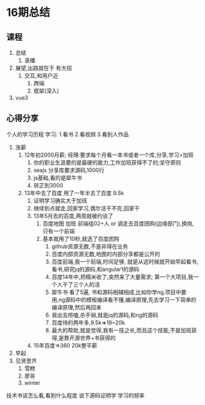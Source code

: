 # 16期总结
## 课程
1. 总结
    1. 录播
2. 展望,出路就在于 有大招
    1. 交互,和用户近
        1. 跨端
        2. 框架(深入)
2. vue3

## 心得分享
个人的学习历程
学习: 1.看书 2.看视频 3.看别人作品
1. 涨薪
    1. 12年初2000月薪; 经理:要求每个月看一本书或者一个库,分享,学习>加班
        1. 你的职业生涯要的是最硬的能力,工作加班获得不了的;坚守原则
        2. seajs 分享库要求源码,1000行
        3. js基础,看的是犀牛书
        4. 转正到3000
    2. 13年中去了百度 用了一年半去了百度 9.5k
        1. 证明学习确实大于加班
        2. 继续到点就走,回家学习,偶尔活干不完,回家干
        3. 13年5月去的百度,两周就被约谈了
            1. 百度地图 加班 前端组02+人 or 调走去百度团购(边缘部门),换岗, 只有一个前端
            2. 基本就用了10秒,就选了百度团购
                1. github资源无数,不是非得在业务
                2. 百度内部资源无数,地图的内部分享都是公开的
                3. 百度前端,我一个前端,时间足够, 就是从这时候就开始早起看书, 看书,研究jq的源码,和angular1的源码
                4. 百度14年中,把糯米收了,突然来了大量需求; 第一个大项目,我一个人干了三个人的活
                5. 犀牛书 看了5遍, 书和源码相辅相成,比如你学ng,项目中要用,ng源码中的模板编译看不懂,编译原理,先去学习一下简单的编译原理,然后再回来
                6. 我出去唠嗑,杀手锏,就是jq的源码,和ng的源码
                7. 百度待的两年多,9.5k=>19~20k
                8. 最大的帮助,就是觉得,我有一技之长,而且这个技能,不是加班获得,是靠开源世界+书获得的
        4. 15年百度=>360 20k整平薪
2. 早起
3. 见贤思齐
    1. 雪糕
    2. 廖哥
    3. winter


技术书该怎么看,看到什么程度
说下源码证明学
学习的频率